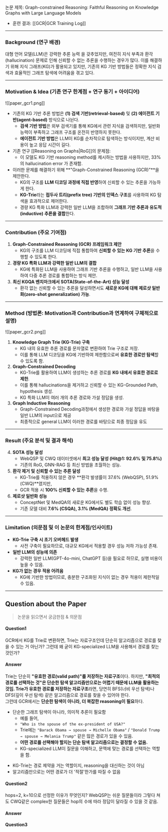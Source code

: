  논문 제목: Graph-constrained Reasoning: Faithful Reasoning on Knowledge Graphs with Large Language Models

* 훈련 결과: [[GCR|GCR Training Log]]
***
### **Background (연구 배경)**

대형 언어 모델(LLM)은 강력한 추론 능력 을 갖추었지만, 여전히 지식 부족과 환각(hallucination) 문제로 인해 신뢰할 수 없는 추론을 수행하는 경우가 많다. 이를 해결하기 위해 지식 그래프(KG)가 활용되고 있지만, 기존의 KG 기반 방법들은 정확한 지식 검색과 효율적인 그래프 탐색에 어려움을 겪고 있다.

---

### **Motivation & Idea (기존 연구 한계점 + 연구 동기 + 아이디어)**

![[paper_gcr1.png]]
- 기존의 KG 기반 추론 방법은 **(1) 검색 기반(retrieval-based)** 및 **(2) 에이전트 기반(agent-based)** 방식으로 나뉜다.
    - **검색 기반 방법**은 외부 검색기를 통해 KG에서 관련 지식을 검색하지만, 일반화 능력이 부족하고 그래프 구조를 온전히 반영하지 못한다.
    - **에이전트 기반 방법**은 LLM이 KG를 순차적으로 탐색하는 방식이지만, 계산 비용이 높고 응답 시간이 길다.
- 기존 연구 [[Reasoning on Graphs|RoG]]의 문제점:
	- 이 모델도 KG 기반 reasoning method를 제시하는 방법을 사용하지만, 33%의 hallucination error 가 존재함.
- 이러한 문제를 해결하기 위해 **"Graph-Constrained Reasoning (GCR)"**을 제안한다.
    - KG의 구조를 **LLM 디코딩 과정에 직접 반영**하여 신뢰할 수 있는 추론을 가능하게 한다.
    - **KG-Trie**라는 **접두사 트리(prefix tree) 기반의 인덱스 구조**를 사용하여 KG 탐색을 효과적으로 제어한다.
    - 경량 KG 특화 LLM과 강력한 일반 LLM을 조합하여 **그래프 기반 추론과 유도적(inductive) 추론을 결합**한다.

---

### **Contribution (주요 기여점)**

1. **Graph-Constrained Reasoning (GCR) 프레임워크 제안**
    - KG의 구조를 LLM 디코딩에 직접 통합하여 **신뢰할 수 있는 KG 기반 추론**을 수행할 수 있도록 한다.
2. **경량 KG 특화 LLM과 강력한 일반 LLM의 결합**
    - KG에 특화된 LLM을 사용하여 그래프 기반 추론을 수행하고, 일반 LLM을 사용하여 다중 추론 경로를 통합하는 방식 제안.
3. **최신 KGQA 벤치마크에서 SOTA(State-of-the-Art) 성능 달성**
    - 환각 없는 신뢰할 수 있는 추론을 달성하면서도 **새로운 KG에 대해 제로샷 일반화(zero-shot generalization) 가능**.

---

### **Method (방법론: Motivation과 Contribution과 연계하여 구체적으로 설명)**

![[paper_gcr2.png]]
1. **Knowledge Graph Trie (KG-Trie) 구축**
    - KG 내의 유효한 추론 경로를 문자열로 변환하여 Trie 구조로 저장.
    - 이를 통해 LLM 디코딩을 KG에 기반하여 제한함으로써 **유효한 경로만 탐색**할 수 있도록 함.
2. **Graph-Constrained Decoding**
    - KG-Trie를 활용하여 LLM이 생성하는 추론 경로를 **KG 내에서 유효한 경로로 제한**.
    - 이를 통해 hallucinations을 제거하고 신뢰할 수 있는 KG-Grounded Path, hypothesis 생성.
    - KG 특화 LLM이 여러 개의 추론 경로와 가설 정답을 생성.
3. **Graph Inductive Reasoning**
    - Graph-Constrained Decoding과정에서 생성한 경로와 가설 정답을 바탕을 일반 LLM의 input으로 제공
    - 최종적으로 general LLM이 이러한 경로를 바탕으로 최종 정답을 유도

---

### **Result (주요 분석 및 결과 해석)**

4. **SOTA 성능 달성**
    - WebQSP 및 CWQ 데이터셋에서 **최고 성능 달성 (Hit@1: 92.6% 및 75.8%)**
    - 기존의 RoG, GNN-RAG 등 최신 방법을 초월하는 성능.
5. **환각 제거 및 신뢰할 수 있는 추론 달성**
    - KG-Trie를 적용하지 않은 경우 **환각 발생률이 37.6% (WebQSP), 51.9% (CWQ)**였지만,
    - GCR 적용 시 **100% 신뢰할 수 있는 추론**을 수행.
6. **제로샷 일반화 성능**
    - ConceptNet 및 MedQA의 새로운 KG에서도 별도 학습 없이 성능 향상.
    - 기존 모델 대비 **7.6% (CSQA), 3.1% (MedQA) 정확도 개선**.

---

### **Limitation (의문점 및 이 논문의 한계점/인사이트)**

- **KG-Trie 구축 시 초기 오버헤드 발생**
    - 사전 구축이 필요하므로, 대규모 KG에서 적용할 경우 성능 저하 가능성 존재.
- **일반 LLM의 성능에 의존**
    - 강력한 일반 LLM(GPT-4o-mini, ChatGPT 등)을 필요로 하므로, 실행 비용이 높을 수 있음.
- **KG가 없는 경우 적용 어려움**
    - KG에 기반한 방법이므로, 충분한 구조화된 지식이 없는 경우 적용이 제한적일 수 있음.

***

## Question about the Paper

> 논문을 읽으면서 궁금한점 & 의문점

#### Question1
GCR에서 KG를 Trie로 변환하면, Trie는 자료구조인데 단순히 알고리즘으로 경로를 찾을 수 있는 거 아닌가? 그런데 왜 굳이 KG-specialized LLM을 사용해서 경로를 찾는 것인가?
#### Answer
Trie는 단순히 **"유효한 경로(valid path)"를 저장하는 자료구조**이다. 하지만, **"최적의 경로를 선택하는 것"은 단순한 탐색 알고리즘만으로는 어렵기 때문에 LLM을 활용하는 것임.
Trie가 유효한 경로를 저장하는 자료구조**라면, 당연히 BFS(너비 우선 탐색)나 DFS(깊이 우선 탐색) 같은 알고리즘으로 경로를 찾을 수 있어야 한다.  
그런데 GCR에서는 **단순한 탐색이 아니라, 더 복잡한 reasoning이 필요**하다.
* 단순한 그래프 탐색이 아니라, 의미적 추론이 필요함
	* 예를 들어,
	- `"Who is the spouse of the ex-president of USA?"`
	- Trie에는 `"Barack Obama → spouse → Michelle Obama"` / `"Donald Trump → spouse → Melania Trump"` 같은 많은 경로가 있을 수 있음.
	- **어떤 경로를 선택해야 할지는 단순 탐색 알고리즘으로는 결정할 수 없음.**
	- KG-specialized LLM이 질문을 이해하고, 문맥에 맞는 경로를 선택하는 역할을 함.
- KG-Trie는 경로 제약을 거는 역할이지, reasoning을 대신하는 것이 아님
- 알고리즘만으로는 어떤 경로가 더 '적절'한가를 따질 수 없음

#### Question2
hops=2, k=10으로 선정한 이유가 무엇인지? WebQSP는 쉬운 질문들이라 그렇다 쳐도 CWQ같은 complex한 질문들은 hop의 수에 따라 정답이 달라질 수 있을 것 같음.
#### Answer


#### Question3